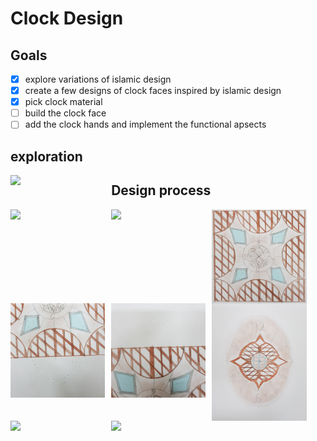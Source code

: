 # Clock Design
## Goals
- [x] explore variations of islamic design
- [x] create a few designs of clock faces inspired by islamic design
- [x] pick clock material
- [ ] build the clock face
- [ ] add the clock hands and implement the functional apsects

## exploration
<img src="mood_board.png"
     style="float: left; margin-right: 10px; width:30%" />

## Design process
<img src="D_1.png"
     style="float: left; margin-right: 10px; width:30%" />
     
<img src="D_2.png"
     style="float: left; margin-right: 10px; width:30%" />
 
<img src="D_3.png"
     alt="Markdown Monster icon"
     style="float: left; margin-right: 10px; width:30%" />
     
<img src="d_4.jpg"
     alt="Markdown Monster icon"
     style="float: left; margin-right: 10px; width:30%" />
     
<img src="d_5.jpg"
     style="float: left; margin-right: 10px; width:30%" />
     
<img src="D_6.png"
     style="float: left; margin-right: 10px; width:30%" />
 
<img src="D_7.png"
     style="float: left; margin-right: 10px; width:30%" />
     
<img src="d_8.png"
     style="float: left; margin-right: 10px; width:30%" />
